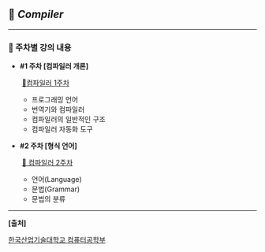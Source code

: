 ## **🎈 *Compiler***

***

### **📖 주차별 강의 내용**

- **#1 주차 [컴파일러 개론]**

  ​	[📃컴파일러 1주차](https://github.com/Lee-HyeongSeok/Compiler/blob/master/%EA%B0%95%EC%9D%98%EB%82%B4%EC%9A%A9/1%EC%A3%BC%EC%B0%A8.md)<br> 

  - 프로그래밍 언어
  - 번역기와 컴파일러
  - 컴파일러의 일반적인 구조
  - 컴파일러 자동화 도구<br> 

- **#2 주차 [형식 언어]**

  ​    [📃 컴파일러 2주차](https://github.com/Lee-HyeongSeok/Compiler/blob/master/%EA%B0%95%EC%9D%98%EB%82%B4%EC%9A%A9/2%EC%A3%BC%EC%B0%A8.md)<br> 

  - 언어(Language)
  - 문법(Grammar)
  - 문법의 분류





***

**[출처]**

[한국산업기술대학교 컴퓨터공학부](http://www.kpu.ac.kr/index.do?sso=ok)

